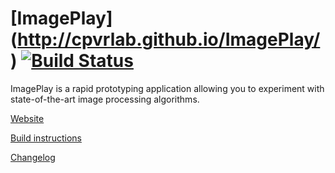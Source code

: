 # [ImagePlay] (http://cpvrlab.github.io/ImagePlay/) [![Build Status](https://travis-ci.org/cpvrlab/ImagePlay.svg?branch=master)](https://travis-ci.org/cpvrlab/ImagePlay)

ImagePlay is a rapid prototyping application allowing you to experiment with state-of-the-art image processing algorithms.

[Website](http://cpvrlab.github.io/ImagePlay/)

[Build instructions](install.md)

[Changelog](changelog.md)
